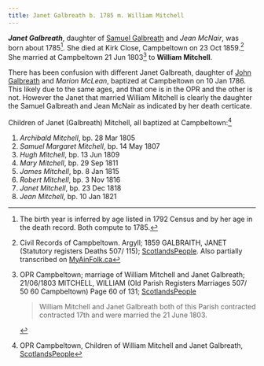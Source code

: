 ```yaml
---
title: Janet Galbreath b. 1785 m. William Mitchell
---
```

***Janet Galbreath***, daughter of [Samuel Galbreath](/people/galbreath-samuel-1736.md) and *Jean McNair*, was born about 1785[^birth]. 
She died at Kirk Close, Campbeltown on 23 Oct 1859.[^death]  She married at Campbeltown 21 Jun 1803[^marriage] to **William Mitchell**.

There has been confusion with different Janet Galbreath, daughter of [John Galbreath](/people/galbreath-john-1760.md) and *Marion McLean*, baptized at Campbeltown on 10 Jan 1786. This likely due to the same ages, and that one is in the OPR and the other is not.  However the Janet that married William Mitchell is clearly the daughter the Samuel Galbreath and Jean McNair as indicated by her death certicate.

Children of Janet (Galbreath) Mitchell, all baptized at Campbeltown:[^children]

1. *Archibald Mitchell*, bp. 28 Mar 1805
2. *Samuel Margaret Mitchell*, bp. 14 May 1807
3. *Hugh Mitchell*, bp. 13 Jun 1809
4. *Mary Mitchell*, bp. 29 Sep 1811
5. *James Mitchell*, bp. 8 Jan 1815
6. *Robert Mitchell*, bp. 3 Nov 1816
7. *Janet Mitchell*, bp. 23 Dec 1818
8. *Jean Mitchell*, bp. 10 Jan 1821

[^birth]: The birth year is inferred by age listed in 1792 Census and by her age in the  death record.  Both compute to 1785.

[^marriage]: OPR Campbeltown; marriage of William Mitchell and Janet Galbreath;
21/06/1803 MITCHELL, WILLIAM (Old Parish Registers Marriages 507/ 50 60 Campbeltown) Page 60 of 131; 
[ScotlandsPeople](https://www.scotlandspeople.gov.uk/view-image/nrs_opr_records/10066053?image=60)
    > William Mitchell and Janet Galbreath both of this Parish contracted
    > contracted 17th and were married the 21 June 1803.

[^children]: OPR Campbeltown, Children of William Mitchell and Janet Galbreath, [ScotlandsPeople](https://www.scotlandspeople.gov.uk/record-results?search_type=people&event=%28B%20OR%20C%20OR%20S%29&record_type%5B0%5D=opr_births&church_type=Old%20Parish%20Registers&dl_cat=church&dl_rec=church-births-baptisms&surname=mitchell&surname_so=fuzzy&forename_so=starts&parent_names=William%20MItchel&parent_names_so=exact&parent_name_two=galbreath&parent_name_two_so=fuzzy&county=ARGYLL&record=Church%20of%20Scotland%20%28old%20parish%20registers%29%20Roman%20Catholic%20Church%20Other%20churches&rd_real_name%5B0%5D=CAMPBELTOWN%20%28LANDWARD%29%20OR%20CAMPBELTOWN%20%28BURGH%29%20OR%20CAMPBELTOWN&rd_display_name%5B0%5D=CAMPBELTOWN%20%28LANDWARD%29%7CCAMPBELTOWN%20%28BURGH%29%7CCAMPBELTOWN_CAMPBELTOWN&rd_label%5B0%5D=CAMPBELTOWN&rd_name%5B0%5D=CAMPBELTOWN%20%2ALANDWARD%2A%20OR%20CAMPBELTOWN%20%2ABURGH%2A%20OR%20CAMPBELTOWN&sort=asc&order=Date&field=year)

[^death]: Civil Records of Campbeltown. Argyll; 1859 GALBRAITH, JANET (Statutory registers Deaths 507/ 115); [ScotlandsPeople](https://www.scotlandspeople.gov.uk/view-image/nrs_stat_deaths/327148).  Also partially transcribed on [MyAinFolk.ca](https://www.myainfolk.ca/records/5765)
